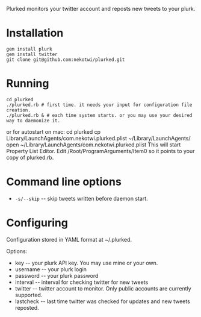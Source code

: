 Plurked monitors your twitter account and reposts new tweets to your plurk.
# Installation
	gem install plurk
	gem install twitter
	git clone git@github.com:nekotwi/plurked.git

# Running
	cd plurked
	./plurked.rb # first time. it needs your input for configuration file creation.
	./plurked.rb & # each time system starts. or you may use your desired way to daemonize it.

or for autostart on mac:
	cd plurked
	cp Library/LaunchAgents/com.nekotwi.plurked.plist ~/Library/LaunchAgents/
	open ~/Library/LaunchAgents/com.nekotwi.plurked.plist
This will start Property List Editor. Edit /Root/ProgramArguments/Item0 so it points to your copy of plurked.rb.

# Command line options

* `-s/--skip` -- skip tweets written before daemon start.

# Configuring
Configuration stored in YAML format at ~/.plurked.

Options:

* key -- your plurk API key. You may use mine or your own.
* username -- your plurk login
* password -- your plurk password
* interval -- interval for checking twitter for new tweets
* twitter -- twitter account to monitor. Only public accounts are currently supported.
* lastcheck -- last time twitter was checked for updates and new tweets reposted.
